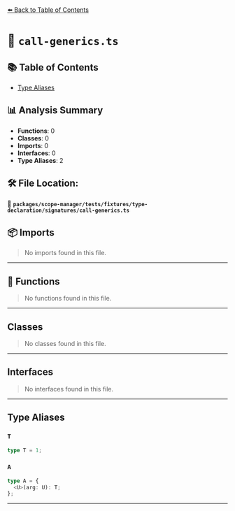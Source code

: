 [⬅️ Back to Table of Contents](../../../../../../index.md)

# 📄 `call-generics.ts`

## 📚 Table of Contents

- [Type Aliases](#type-aliases)

## 📊 Analysis Summary

- **Functions**: 0
- **Classes**: 0
- **Imports**: 0
- **Interfaces**: 0
- **Type Aliases**: 2

## 🛠️ File Location:
📂 **`packages/scope-manager/tests/fixtures/type-declaration/signatures/call-generics.ts`**

## 📦 Imports

> No imports found in this file.


---

## 🔧 Functions

> No functions found in this file.


---

## Classes

> No classes found in this file.


---

## Interfaces

> No interfaces found in this file.


---

## Type Aliases

### `T`

```ts
type T = 1;
```

### `A`

```ts
type A = {
  <U>(arg: U): T;
};
```


---